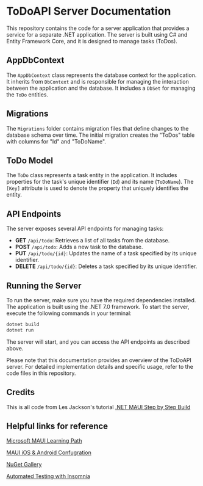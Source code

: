 # ToDoAPI Server Documentation

This repository contains the code for a server application that provides a service for a separate .NET application. The server is built using C# and Entity Framework Core, and it is designed to manage tasks (ToDos).

## AppDbContext

The `AppDbContext` class represents the database context for the application. It inherits from `DbContext` and is responsible for managing the interaction between the application and the database. It includes a `DbSet` for managing the `ToDo` entities.

## Migrations

The `Migrations` folder contains migration files that define changes to the database schema over time. The initial migration creates the "ToDos" table with columns for "Id" and "ToDoName".

## ToDo Model

The `ToDo` class represents a task entity in the application. It includes properties for the task's unique identifier (`Id`) and its name (`ToDoName`). The `[Key]` attribute is used to denote the property that uniquely identifies the entity.

## API Endpoints

The server exposes several API endpoints for managing tasks:

- **GET** `/api/todo`: Retrieves a list of all tasks from the database.
- **POST** `/api/todo`: Adds a new task to the database.
- **PUT** `/api/todo/{id}`: Updates the name of a task specified by its unique identifier.
- **DELETE** `/api/todo/{id}`: Deletes a task specified by its unique identifier.

## Running the Server

To run the server, make sure you have the required dependencies installed. The application is built using the .NET 7.0 framework. To start the server, execute the following commands in your terminal:

```bash
dotnet build
dotnet run
```
The server will start, and you can access the API endpoints as described above.

Please note that this documentation provides an overview of the ToDoAPI server. For detailed implementation details and specific usage, refer to the code files in this repository.

## Credits

This is all code from Les Jackson's tutorial [.NET MAUI Step by Step Build](https://www.youtube.com/watch?v=LrZwd-f0M4I)

## Helpful links for reference
[Microsoft MAUI Learning Path](https://learn.microsoft.com/en-us/training/paths/build-apps-with-dotnet-maui/)

[MAUI iOS & Android Confugration](https://learn.microsoft.com/en-us/dotnet/maui/data-cloud/local-web-services)

[NuGet Gallery](https://www.nuget.org/)

[Automated Testing with Insomnia](https://insomnia.rest/product/automated-testing)



